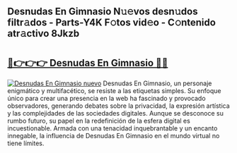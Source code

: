 ## Desnudas En Gimnasio N𝚞𝚎vos desn𝚞dos filtr𝚊dos - Parts-Y4K F𝚘tos vid𝚎o - C𝚘ntenido atr𝚊ctivo 8Jkzb

# <h2><a href="http://mb0rrzy.tromn.icu/?c=Desnudas+En+Gimnasio">🔗👉👉👉 Desnudas En Gimnasio 🔗🔗</a></h2>

[![Desnudas En Gimnasio nuevo](https://i.imgur.com/pEAQMta.gif)](http://mb0rrzy.tromn.icu/?c=Desnudas+En+Gimnasio)
Desnudas En Gimnasio, un personaje enigmático y multifacético, se resiste a las etiquetas simples. Su enfoque único para crear una presencia en la web ha fascinado y provocado observadores, generando debates sobre la privacidad, la expresión artística y las complejidades de las sociedades digitales. Aunque se desconoce su rumbo futuro, su papel en la redefinición de la esfera digital es incuestionable. Armada con una tenacidad inquebrantable y un encanto innegable, la influencia de Desnudas En Gimnasio en el mundo virtual no tiene límites.
